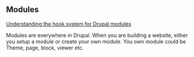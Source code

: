 
## Modules

[Understanding the hook system for Drupal modules](https://www.drupal.org/node/292)

Modules are everywhere in Drupal. When you are building a website, either you setup a module or create your own module. 
You own module could be Theme, page, block, viewer etc.

